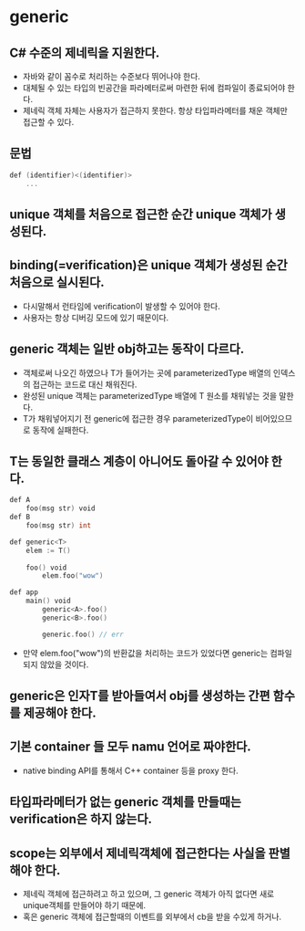 # generic

## C# 수준의 제네릭을 지원한다.

* 자바와 같이 꼼수로 처리하는 수준보다 뛰어나야 한다.
* 대체될 수 있는 타입의 빈공간을 파라메터로써 마련한 뒤에 컴파일이 종료되어야 한다.
* 제네릭 객체 자체는 사용자가 접근하지 못한다. 항상 타입파라메터를 채운 객체만 접근할 수 있다.

## 문법

```go
def (identifier)<(identifier)>
    ...
```

## unique 객체를 처음으로 접근한 순간 unique 객체가 생성된다.

## binding(=verification)은 unique 객체가 생성된 순간 처음으로 실시된다.

* 다시말해서 런타임에 verification이 발생할 수 있어야 한다.
* 사용자는 항상 디버깅 모드에 있기 때문이다.

## generic 객체는 일반 obj하고는 동작이 다르다.

* 객체로써 나오긴 하였으나 T가 들어가는 곳에 parameterizedType 배열의 인덱스의 접근하는 코드로 대신 채워진다.
* 완성된 unique 객체는 parameterizedType 배열에 T 원소를 채워넣는 것을 말한다.
* T가 채워넣어지기 전 generic에 접근한 경우 parameterizedType이 비어있으므로 동작에 실패한다.

## T는 동일한 클래스 계층이 아니어도 돌아갈 수 있어야 한다.

```go
def A
    foo(msg str) void
def B
    foo(msg str) int

def generic<T>
    elem := T()
    
    foo() void
        elem.foo("wow")

def app
    main() void
        generic<A>.foo()
        generic<B>.foo()

        generic.foo() // err
```

* 만약 elem.foo("wow")의 반환값을 처리하는 코드가 있었다면 generic<A>는 컴파일되지 않았을 것이다.

## generic은 인자T를 받아들여서 obj를 생성하는 간편 함수를 제공해야 한다.

## 기본 container 들 모두 namu 언어로 짜야한다.

* native binding API를 통해서 C++ container 등을 proxy 한다.

## 타입파라메터가 없는 generic 객체를 만들때는 verification은 하지 않는다.

## scope는 외부에서 제네릭객체에 접근한다는 사실을 판별해야 한다.

* 제네릭 객체에 접근하려고 하고 있으며, 그 generic 객체가 아직 없다면 새로 unique객체를 만들어야 하기 때문에.
* 혹은 generic 객체에 접근할때의 이벤트를 외부에서 cb을 받을 수있게 하거나.
